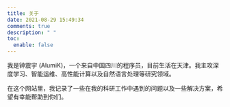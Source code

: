 ```yaml
---
title: 关于
date: 2021-08-29 15:49:34
comments: true
description: " "
toc:
  enable: false
---
```

<script>
  fetch('https://v1.hitokoto.cn')
    .then(res => res.json())
    .then(data => {
      let hitokoto_content = document.getElementsByClassName('post-description')[0]
      hitokoto_content.innerText = data.hitokoto
    })
    .catch(err => console.error(err))
</script>

我是钟震宇 (AlumiK)，一个来自中国四川的程序员，目前生活在天津。我主攻深度学习、智能运维、高性能计算以及自然语言处理等研究领域。

在这个网站里，我记录了一些在我的科研工作中遇到的问题以及一些解决方案，希望有幸能帮助到你们。
